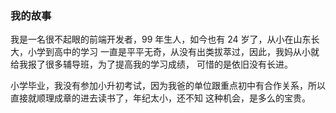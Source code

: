 ### 我的故事

我是一名很不起眼的前端开发者，99 年生人，如今也有 24 岁了，从小在山东长大，小学到高中的学习
一直是平平无奇，从没有出类拔萃过，因此，我妈从小就给我报了很多辅导班，为了提高我的学习成绩，
可惜的是依旧没有长进。

小学毕业，我没有参加小升初考试，因为我爸的单位跟重点初中有合作关系，所以直接就顺理成章的进去读书了，年纪太小，还不知
这种机会，是多么的宝贵。
